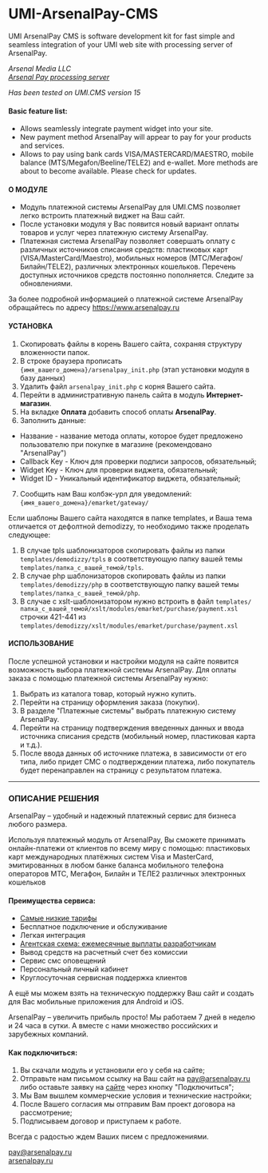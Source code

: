 # UMI-ArsenalPay-CMS
UMI ArsenalPay CMS is software development kit for fast simple and seamless integration of your UMI web site with processing server of ArsenalPay.

*Arsenal Media LLC*  
[*Arsenal Pay processing server*]( https://arsenalpay.ru/)

*Has been tested on UMI.CMS version 15*

#### Basic feature list:  
 * Allows seamlessly integrate payment widget into your site.
 * New payment method ArsenalPay will appear to pay for your products and services.
 * Allows to pay using bank cards VISA/MASTERCARD/MAESTRO, mobile balance (MTS/Megafon/Beeline/TELE2) and e-wallet. More methods are about to become available. Please check for updates.

#### О МОДУЛЕ
* Модуль платежной системы ArsenalPay для UMI.CMS позволяет легко встроить платежный виджет на Ваш сайт.
* После установки модуля у Вас появится новый вариант оплаты товаров и услуг через платежную систему ArsenalPay.
* Платежная система ArsenalPay позволяет совершать оплату с различных источников списания средств: пластиковых карт (VISA/MasterCard/Maestro), мобильных номеров (МТС/Мегафон/Билайн/TELE2), различных электронных кошельков. Перечень доступных источников средств постоянно пополняется. Следите за обновлениями.

За более подробной информацией о платежной системе ArsenalPay обращайтесь по адресу https://www.arsenalpay.ru

#### УСТАНОВКА
1. Скопировать файлы в корень Вашего сайта, сохраняя структуру вложенности папок.
2. В строке браузера прописать ```{имя_вашего_домена}/arsenalpay_init.php``` (этап установки модуля в базу данных)
3. Удалить файл ```arsenalpay_init.php``` с корня Вашего сайта.
4. Перейти в административную панель сайта в модуль **Интернет-магазин**.
5. На вкладке **Оплата** добавить способ оплаты **ArsenalPay**.
6. Заполнить данные:
  - Название - название метода оплаты, которое будет предложено пользователю при покупке в магазине (рекомендовано "ArsenalPay")
  - Callback Key - Ключ для проверки подписи запросов, обязательный;
  - Widget Key -  Ключ для проверки виджета, обязательный;
  - Widget ID - Уникальный идентификатор виджета, обязательный;
7. Сообщить нам Ваш колбэк-урл для уведомлений: ```{имя_вашего_домена}/emarket/gateway/```

Если шаблоны Вашего сайта находятся в папке templates, и Ваша тема отличается от дефолтной demodizzy, то необходимо также проделать следующее:
1. В случае tpls шаблонизаторов скопировать файлы из папки ```templates/demodizzy/tpls``` в соответствующую папку вашей темы ```templates/папка_с_вашей_темой/tpls```.
2. В случае php шаблонизаторов скопировать файлы из папки ```templates/demodizzy/php``` в соответствующую папку вашей темы ```templates/папка_с_вашей_темой/php```.
3. В случае с xslt-шаблонизатором нужно встроить в файл ```templates/папка_с_вашей_темой/xslt/modules/emarket/purchase/payment.xsl```
строчки 421-441 из ```templates/demodizzy/xslt/modules/emarket/purchase/payment.xsl```
 
#### ИСПОЛЬЗОВАНИЕ
После успешной установки и настройки модуля на сайте появится возможность выбора платежной системы ArsenalPay.
Для оплаты заказа с помощью платежной системы ArsenalPay нужно:

1. Выбрать из каталога товар, который нужно купить.
2. Перейти на страницу оформления заказа (покупки).
3. В разделе "Платежные системы" выбрать платежную систему ArsenalPay.
4. Перейти на страницу подтверждения введенных данных и ввода источника списания средств (мобильный номер, пластиковая карта и т.д.).
5. После ввода данных об источнике платежа, в зависимости от его типа, либо придет СМС о подтверждении платежа, либо покупатель будет перенаправлен на страницу с результатом платежа.

------------------

### ОПИСАНИЕ РЕШЕНИЯ
ArsenalPay – удобный и надежный платежный сервис для бизнеса любого размера. 

Используя платежный модуль от ArsenalPay, Вы сможете принимать онлайн-платежи от клиентов по всему миру с помощью: 
пластиковых карт международных платёжных систем Visa и MasterCard, эмитированных в любом банке
баланса мобильного телефона операторов МТС, Мегафон, Билайн и ТЕЛЕ2
различных электронных кошельков 

#### Преимущества сервиса: 
 - [Самые низкие тарифы](https://arsenalpay.ru/tariffs.html)
 - Бесплатное подключение и обслуживание
 - Легкая интеграция
 - [Агентская схема: ежемесячные выплаты разработчикам](https://arsenalpay.ru/partnership.html)
 - Вывод средств на расчетный счет без комиссии
 - Сервис смс оповещений
 - Персональный личный кабинет
 - Круглосуточная сервисная поддержка клиентов 

А ещё мы можем взять на техническую поддержку Ваш сайт и создать для Вас мобильные приложения для Android и iOS. 

ArsenalPay – увеличить прибыль просто! 
Мы работаем 7 дней в неделю и 24 часа в сутки. А вместе с нами множество российских и зарубежных компаний. 

#### Как подключиться: 
1. Вы скачали модуль и установили его у себя на сайте;
2. Отправьте нам письмом ссылку на Ваш сайт на pay@arsenalpay.ru либо оставьте заявку на [сайте](https://arsenalpay.ru/#register) через кнопку "Подключиться";
3. Мы Вам вышлем коммерческие условия и технические настройки;
4. После Вашего согласия мы отправим Вам проект договора на рассмотрение;
5. Подписываем договор и приступаем к работе.

Всегда с радостью ждем Ваших писем с предложениями. 

pay@arsenalpay.ru  
[arsenalpay.ru](https://arsenalpay.ru)